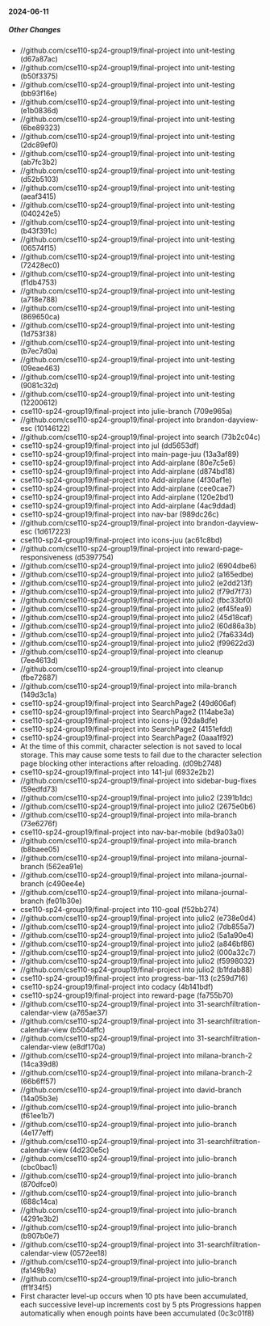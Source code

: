 #### 2024-06-11

##### Other Changes

* //github.com/cse110-sp24-group19/final-project into unit-testing (d67a87ac)
* //github.com/cse110-sp24-group19/final-project into unit-testing (b50f3375)
* //github.com/cse110-sp24-group19/final-project into unit-testing (bb93f16e)
* //github.com/cse110-sp24-group19/final-project into unit-testing (e1b0836d)
* //github.com/cse110-sp24-group19/final-project into unit-testing (6be89323)
* //github.com/cse110-sp24-group19/final-project into unit-testing (2dc89ef0)
* //github.com/cse110-sp24-group19/final-project into unit-testing (ab7fc3b2)
* //github.com/cse110-sp24-group19/final-project into unit-testing (d52b5103)
* //github.com/cse110-sp24-group19/final-project into unit-testing (aeaf3415)
* //github.com/cse110-sp24-group19/final-project into unit-testing (040242e5)
* //github.com/cse110-sp24-group19/final-project into unit-testing (b43f391c)
* //github.com/cse110-sp24-group19/final-project into unit-testing (06574f15)
* //github.com/cse110-sp24-group19/final-project into unit-testing (72428ec0)
* //github.com/cse110-sp24-group19/final-project into unit-testing (f1db4753)
* //github.com/cse110-sp24-group19/final-project into unit-testing (a718e788)
* //github.com/cse110-sp24-group19/final-project into unit-testing (869650ca)
* //github.com/cse110-sp24-group19/final-project into unit-testing (1d753f38)
* //github.com/cse110-sp24-group19/final-project into unit-testing (b7ec7d0a)
* //github.com/cse110-sp24-group19/final-project into unit-testing (09eae463)
* //github.com/cse110-sp24-group19/final-project into unit-testing (9081c32d)
* //github.com/cse110-sp24-group19/final-project into unit-testing (12200612)
* cse110-sp24-group19/final-project into julie-branch (709e965a)
* //github.com/cse110-sp24-group19/final-project into brandon-dayview-esc (10146122)
* //github.com/cse110-sp24-group19/final-project into search (73b2c04c)
* cse110-sp24-group19/final-project into jul (dd5653df)
* cse110-sp24-group19/final-project into main-page-juu (13a3af89)
* cse110-sp24-group19/final-project into Add-airplane (80e7c5e6)
* cse110-sp24-group19/final-project into Add-airplane (d874bd18)
* cse110-sp24-group19/final-project into Add-airplane (4f30af1e)
* cse110-sp24-group19/final-project into Add-airplane (cee0cae7)
* cse110-sp24-group19/final-project into Add-airplane (120e2bd1)
* cse110-sp24-group19/final-project into Add-airplane (4ac9ddad)
* cse110-sp24-group19/final-project into nav-bar (989dc26c)
* //github.com/cse110-sp24-group19/final-project into brandon-dayview-esc (1d617223)
* cse110-sp24-group19/final-project into icons-juu (ac61c8bd)
* //github.com/cse110-sp24-group19/final-project into reward-page-responsiveness (d5397754)
* //github.com/cse110-sp24-group19/final-project into julio2 (6904dbe6)
* //github.com/cse110-sp24-group19/final-project into julio2 (a165edbe)
* //github.com/cse110-sp24-group19/final-project into julio2 (e2dd213f)
* //github.com/cse110-sp24-group19/final-project into julio2 (f79d7f73)
* //github.com/cse110-sp24-group19/final-project into julio2 (fbc33bf0)
* //github.com/cse110-sp24-group19/final-project into julio2 (ef45fea9)
* //github.com/cse110-sp24-group19/final-project into julio2 (45d18caf)
* //github.com/cse110-sp24-group19/final-project into julio2 (60d86a3b)
* //github.com/cse110-sp24-group19/final-project into julio2 (7fa6334d)
* //github.com/cse110-sp24-group19/final-project into julio2 (f99622d3)
* //github.com/cse110-sp24-group19/final-project into cleanup (7ee4613d)
* //github.com/cse110-sp24-group19/final-project into cleanup (fbe72687)
* //github.com/cse110-sp24-group19/final-project into mila-branch (149d3c1a)
* cse110-sp24-group19/final-project into SearchPage2 (49d606af)
* cse110-sp24-group19/final-project into SearchPage2 (114abe3a)
* cse110-sp24-group19/final-project into icons-ju (92da8dfe)
* cse110-sp24-group19/final-project into SearchPage2 (4151efdd)
* cse110-sp24-group19/final-project into SearchPage2 (0aaa1f92)
* At the time of this commit, character selection is not saved to local storage. This may cause some tests to fail due to the character selection page blocking other interactions after reloading. (d09b2748)
* cse110-sp24-group19/final-project into 141-jul (6932e2b2)
* //github.com/cse110-sp24-group19/final-project into sidebar-bug-fixes (59edfd73)
* //github.com/cse110-sp24-group19/final-project into julio2 (2391b1dc)
* //github.com/cse110-sp24-group19/final-project into julio2 (2675e0b6)
* //github.com/cse110-sp24-group19/final-project into mila-branch (73e6276f)
* cse110-sp24-group19/final-project into nav-bar-mobile (bd9a03a0)
* //github.com/cse110-sp24-group19/final-project into mila-branch (b8baee05)
* //github.com/cse110-sp24-group19/final-project into milana-journal-branch (562ea91e)
* //github.com/cse110-sp24-group19/final-project into milana-journal-branch (c490ee4e)
* //github.com/cse110-sp24-group19/final-project into milana-journal-branch (fe01b30e)
* cse110-sp24-group19/final-project into 110-goal (f52bb274)
* //github.com/cse110-sp24-group19/final-project into julio2 (e738e0d4)
* //github.com/cse110-sp24-group19/final-project into julio2 (7db855a7)
* //github.com/cse110-sp24-group19/final-project into julio2 (5a1a90e4)
* //github.com/cse110-sp24-group19/final-project into julio2 (a846bf86)
* //github.com/cse110-sp24-group19/final-project into julio2 (000a32c7)
* //github.com/cse110-sp24-group19/final-project into julio2 (f5998032)
* //github.com/cse110-sp24-group19/final-project into julio2 (b1fdab88)
* cse110-sp24-group19/final-project into progress-bar-113 (c259d716)
* cse110-sp24-group19/final-project into codacy (4b141bdf)
* cse110-sp24-group19/final-project into reward-page (fa755b70)
* //github.com/cse110-sp24-group19/final-project into 31-searchfiltration-calendar-view (a765ae37)
* //github.com/cse110-sp24-group19/final-project into 31-searchfiltration-calendar-view (b504affc)
* //github.com/cse110-sp24-group19/final-project into 31-searchfiltration-calendar-view (e8df170a)
* //github.com/cse110-sp24-group19/final-project into milana-branch-2 (14ca39d8)
* //github.com/cse110-sp24-group19/final-project into milana-branch-2 (66b6ff57)
* //github.com/cse110-sp24-group19/final-project into david-branch (14a05b3e)
* //github.com/cse110-sp24-group19/final-project into julio-branch (f61ee1b7)
* //github.com/cse110-sp24-group19/final-project into julio-branch (4e177eff)
* //github.com/cse110-sp24-group19/final-project into 31-searchfiltration-calendar-view (4d230e5c)
* //github.com/cse110-sp24-group19/final-project into julio-branch (cbc0bac1)
* //github.com/cse110-sp24-group19/final-project into julio-branch (870dfce0)
* //github.com/cse110-sp24-group19/final-project into julio-branch (688c14ca)
* //github.com/cse110-sp24-group19/final-project into julio-branch (4291e3b2)
* //github.com/cse110-sp24-group19/final-project into julio-branch (b907b0e7)
* //github.com/cse110-sp24-group19/final-project into 31-searchfiltration-calendar-view (0572ee18)
* //github.com/cse110-sp24-group19/final-project into julio-branch (fa149b9a)
* //github.com/cse110-sp24-group19/final-project into julio-branch (ff1f34f5)
* First character level-up occurs when 10 pts have been accumulated, each successive level-up increments cost by 5 pts Progressions happen automatically when enough points have been accumulated (0c3c01f8)
